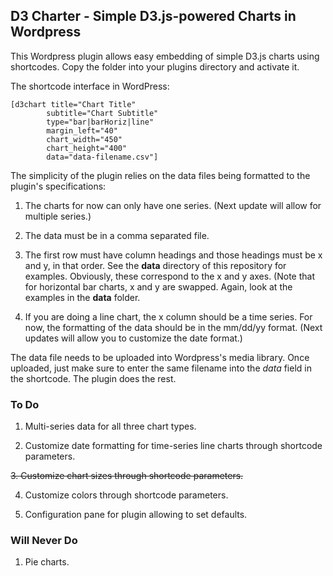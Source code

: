 ## D3 Charter - Simple D3.js-powered Charts in Wordpress

This Wordpress plugin allows easy embedding of simple D3.js charts using shortcodes. Copy the folder into your plugins directory and activate it.

The shortcode interface in WordPress:

    [d3chart title="Chart Title" 
            subtitle="Chart Subtitle"
            type="bar|barHoriz|line" 
            margin_left="40"
            chart_width="450"
            chart_height="400"
            data="data-filename.csv"]

The simplicity of the plugin relies on the data files being formatted to the plugin's specifications:

1. The charts for now can only have one series. (Next update will allow for multiple series.)

2. The data must be in a comma separated file.

3. The first row must have column headings and those headings must be x and y, in that order. See the **data** directory of this repository for examples. Obviously, these correspond to the x and y axes. (Note that for horizontal bar charts, x and y are swapped. Again, look at the examples in the **data** folder.

4. If you are doing a line chart, the x column should be a time series. For now, the formatting of the data should be in the mm/dd/yy format. (Next updates will allow you to customize the date format.)

The data file needs to be uploaded into Wordpress's media library. Once uploaded, just make sure to enter the same filename into the *data* field in the shortcode. The plugin does the rest.

### To Do

1. Multi-series data for all three chart types.

2. Customize date formatting for time-series line charts through shortcode parameters.

<strike>3. Customize chart sizes through shortcode parameters.</strike>

4. Customize colors through shortcode parameters.

5. Configuration pane for plugin allowing to set defaults.

### Will Never Do

1. Pie charts.

